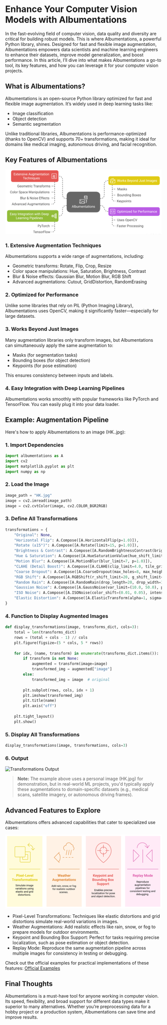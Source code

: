 # Enhance Your Computer Vision Models with Albumentations

In the fast-evolving field of computer vision, data quality and diversity are critical for building robust models. This is where Albumentations, a powerful Python library, shines. Designed for fast and flexible image augmentation, Albumentations empowers data scientists and machine learning engineers to enhance their datasets, improve model generalization, and boost performance.
In this article, I’ll dive into what makes Albumentations a go-to tool, its key features, and how you can leverage it for your computer vision projects.

## What is Albumentations?

Albumentations is an open-source Python library optimized for fast and flexible image augmentation. It’s widely used in deep learning tasks like:
- Image classification
- Object detection
- Semantic segmentation

Unlike traditional libraries, Albumentations is performance-optimized (thanks to OpenCV) and supports 70+ transformations, making it ideal for domains like medical imaging, autonomous driving, and facial recognition.

## Key Features of Albumentations

![Key_Features](./Key_Features.png) 

### 1. Extensive Augmentation Techniques

Albumentations supports a wide range of augmentations, including:
- Geometric transforms: Rotate, Flip, Crop, Resize
- Color space manipulations: Hue, Saturation, Brightness, Contrast
- Blur & Noise effects: Gaussian Blur, Motion Blur, RGB Shift
- Advanced augmentations: Cutout, GridDistortion, RandomErasing

### 2. Optimized for Performance

Unlike some libraries that rely on PIL (Python Imaging Library), Albumentations uses OpenCV, making it significantly faster—especially for large datasets.

### 3. Works Beyond Just Images

Many augmentation libraries only transform images, but Albumentations can simultaneously apply the same augmentation to:
- Masks (for segmentation tasks)
- Bounding boxes (for object detection)
- Keypoints (for pose estimation)

This ensures consistency between inputs and labels.

### 4. Easy Integration with Deep Learning Pipelines

Albumentations works smoothly with popular frameworks like PyTorch and TensorFlow. You can easily plug it into your data loader.

## Example: Augmentation Pipeline

Here's how to apply Albumentations to an image (HK..jpg):

### 1. Import Dependencies

```python
import albumentations as A
import cv2
import matplotlib.pyplot as plt
import numpy as np
```

### 2. Load the Image

```python
image_path = "HK.jpg"
image = cv2.imread(image_path)
image = cv2.cvtColor(image, cv2.COLOR_BGR2RGB)
```

### 3. Define All Transformations

```python
transformations = {
    "Original": None,
    "Horizontal Flip": A.Compose([A.HorizontalFlip(p=1.0)]),
    "Rotate (±15°)": A.Compose([A.Rotate(limit=15, p=1.0)]),
    "Brightness & Contrast": A.Compose([A.RandomBrightnessContrast(brightness_limit=0.2, contrast_limit=0.2, p=1.0)]),
    "Hue & Saturation": A.Compose([A.HueSaturationValue(hue_shift_limit=20, sat_shift_limit=30, val_shift_limit=20, p=1.0)]),
    "Motion Blur": A.Compose([A.MotionBlur(blur_limit=7, p=1.0)]),
    "CLAHE (Detail Boost)": A.Compose([A.CLAHE(clip_limit=4.0, tile_grid_size=(8, 8), p=1.0)]),
    "Coarse Dropout": A.Compose([A.CoarseDropout(max_holes=8, max_height=16, max_width=16, p=1.0)]),
    "RGB Shift": A.Compose([A.RGBShift(r_shift_limit=20, g_shift_limit=15, b_shift_limit=15, p=1.0)]),
    "Random Rain": A.Compose([A.RandomRain(drop_length=20, drop_width=1, blur_value=2, brightness_coefficient=0.9, p=1.0)]),
    "Gaussian Noise": A.Compose([A.GaussNoise(var_limit=(10.0, 50.0), p=1.0)]),
    "ISO Noise": A.Compose([A.ISONoise(color_shift=(0.01, 0.05), intensity=(0.1, 0.5), p=1.0)]),
    "Elastic Distortion": A.Compose([A.ElasticTransform(alpha=1, sigma=50, alpha_affine=50, p=1.0)])
}
```

### 4. Function to Display Augmented Images

```python
def display_transformations(image, transforms_dict, cols=3):
    total = len(transforms_dict)
    rows = (total + cols - 1) // cols
    plt.figure(figsize=(5 * cols, 5 * rows))

    for idx, (name, transform) in enumerate(transforms_dict.items()):
        if transform is not None:
            augmented = transform(image=image)
            transformed_img = augmented["image"]
        else:
            transformed_img = image  # original

        plt.subplot(rows, cols, idx + 1)
        plt.imshow(transformed_img)
        plt.title(name)
        plt.axis("off")

    plt.tight_layout()
    plt.show()
```

### 5. Display All Transformations

```python
display_transformations(image, transformations, cols=3)
```

### 6. Output

![Transformations Output](./Transformations_Output.png)

> **Note:** The example above uses a personal image (HK.jpg) for demonstration, but in real-world ML projects, you'd typically apply these augmentations to domain-specific datasets (e.g., medical scans, satellite imagery, or autonomous driving frames).

## Advanced Features to Explore

Albumentations offers advanced capabilities that cater to specialized use cases:

![Advanced_Features](./Advanced_Features.png)

- Pixel-Level Transformations: Techniques like elastic distortions and grid distortions simulate real-world variations in images.
- Weather Augmentations: Add realistic effects like rain, snow, or fog to prepare models for outdoor environments.
- Keypoint and Bounding Box Support: Perfect for tasks requiring precise localization, such as pose estimation or object detection.
- Replay Mode: Reproduce the same augmentation pipeline across multiple images for consistency in testing or debugging.

Check out the official examples for practical implementations of these features: [Official Examples](https://github.com/albumentations-team/albumentations_examples)

## Final Thoughts

Albumentations is a must-have tool for anyone working in computer vision. Its speed, flexibility, and broad support for different data types make it superior to many alternatives. Whether you’re preprocessing data for a hobby project or a production system, Albumentations can save time and improve results.
